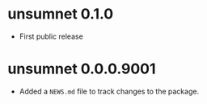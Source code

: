
# unsumnet 0.1.0

* First public release

# unsumnet 0.0.0.9001

* Added a `NEWS.md` file to track changes to the package.



